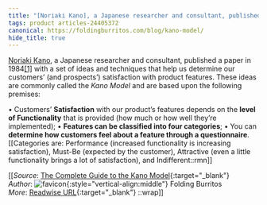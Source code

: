 ```yaml
---
title: "[Noriaki Kano], a Japanese researcher and consultant, published a paper ..."
tags: product articles-24405372
canonical: https://foldingburritos.com/blog/kano-model/
hide_title: true
---
```


[Noriaki Kano](https://en.wikipedia.org/wiki/Noriaki_Kano), a Japanese researcher and consultant, published a paper in 1984[[1]](https://foldingburritos.com/blog/kano-model/#fn1) with a set of ideas and techniques that help us determine our customers’ (and prospects’) satisfaction with product features. These ideas are commonly called the *Kano Model* and are based upon the following premises:

•   Customers’ **Satisfaction** with our product’s features depends on the **level of Functionality** that is provided (how much or how well they’re implemented);
•   **Features can be classified into four categories**;
•   You can **determine how customers feel about a feature through a questionnaire**.
[[Categories are: Performance (increased functionality is increasing satisfaction), Must-Be (expected by the customer), Attractive (even a little functionality brings a lot of satisfaction), and Indifferent::rmn]]


[[_Source_: [The Complete Guide to the Kano Model](https://foldingburritos.com/blog/kano-model/){:target="_blank"}<br>
_Author_: ![favicon](https://s2.googleusercontent.com/s2/favicons?domain=foldingburritos.com){:style="vertical-align:middle"} Folding Burritos<br>
_More_: [Readwise URL](https://readwise.io/open/476331605){:target="_blank"}
::wrap]]